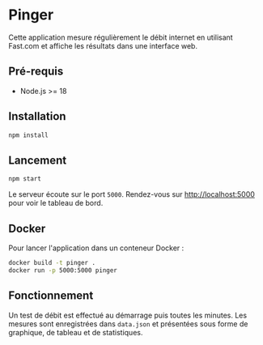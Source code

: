 # Pinger

Cette application mesure régulièrement le débit internet en utilisant Fast.com et affiche les résultats dans une interface web.

## Pré-requis

- Node.js >= 18

## Installation

```bash
npm install
```

## Lancement

```bash
npm start
```

Le serveur écoute sur le port `5000`. Rendez-vous sur [http://localhost:5000](http://localhost:5000) pour voir le tableau de bord.

## Docker

Pour lancer l'application dans un conteneur Docker :

```bash
docker build -t pinger .
docker run -p 5000:5000 pinger
```

## Fonctionnement

Un test de débit est effectué au démarrage puis toutes les minutes. Les mesures sont enregistrées dans `data.json` et présentées sous forme de graphique, de tableau et de statistiques.
